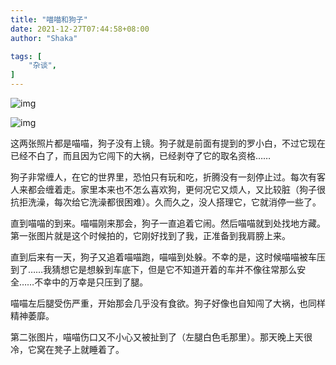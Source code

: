 ```yaml
---
title: "喵喵和狗子"
date: 2021-12-27T07:44:58+08:00
author: "Shaka"

tags: [
    "杂谈",
]
---
```


![img](https://cdn.jsdelivr.net/gh/lzxqaq/jsdelivr@master/image/2021-12-27/mm1.jpg)

![img](https://cdn.jsdelivr.net/gh/lzxqaq/jsdelivr@master/image/2021-12-27/mm2.png)

这两张照片都是喵喵，狗子没有上镜。狗子就是前面有提到的罗小白，不过它现在已经不白了，而且因为它闯下的大祸，已经剥夺了它的取名资格……

狗子非常缠人，在它的世界里，恐怕只有玩和吃，折腾没有一刻停止过。每次有客人来都会缠着走。家里本来也不怎么喜欢狗，更何况它又烦人，又比较脏（狗子很抗拒洗澡，每次给它洗澡都很困难）。久而久之，没人搭理它，它就消停一些了。

直到喵喵的到来。喵喵刚来那会，狗子一直追着它闹。然后喵喵就到处找地方藏。第一张图片就是这个时候拍的，它刚好找到了我，正准备到我肩膀上来。

直到后来有一天，狗子又追着喵喵跑，喵喵到处躲。不幸的是，这时候喵喵被车压到了……我猜想它是想躲到车底下，但是它不知道开着的车并不像往常那么安全……不幸中的万幸是只压到了腿。

喵喵左后腿受伤严重，开始那会几乎没有食欲。狗子好像也自知闯了大祸，也同样精神萎靡。

第二张图片，喵喵伤口又不小心又被扯到了（左腿白色毛那里）。那天晚上天很冷，它窝在凳子上就睡着了。

